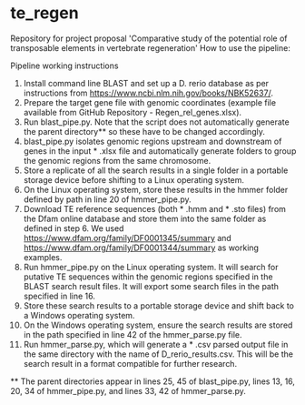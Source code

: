 # te_regen
Repository for project proposal 'Comparative study of the potential role of transposable elements in vertebrate regeneration'
How to use the pipeline:

Pipeline working instructions
1.	Install command line BLAST and set up a D. rerio database as per instructions from https://www.ncbi.nlm.nih.gov/books/NBK52637/.
2.	Prepare the target gene file with genomic coordinates (example file available from GitHub Repository - Regen_rel_genes.xlsx).
3.	Run blast_pipe.py. Note that the script does not automatically generate the parent directory** so these have to be changed accordingly.
4.	blast_pipe.py isolates genomic regions upstream and downstream of genes in the input * .xlsx file and automatically generate folders to group the genomic regions from the same chromosome.
5.	Store a replicate of all the search results in a single folder in a portable storage device before shifting to a Linux operating system.
6.	On the Linux operating system, store these results in the hmmer folder defined by path in line 20 of hmmer_pipe.py.
7.	Download TE reference sequences (both * .hmm and * .sto files) from the Dfam online database and store them into the same folder as defined in step 6. We used https://www.dfam.org/family/DF0001345/summary and https://www.dfam.org/family/DF0001344/summary as working examples.
8.	Run hmmer_pipe.py on the Linux operating system. It will search for putative TE sequences within the genomic regions specified in the BLAST search result files. It will export some search files in the path specified in line 16.
9.	Store these search results to a portable storage device and shift back to a Windows operating system.
10.	On the Windows operating system, ensure the search results are stored in the path specified in line 42 of the hmmer_parse.py file. 
11.	Run hmmer_parse.py, which will generate a * .csv parsed output file in the same directory with the name of D_rerio_results.csv. This will be the search result in a format compatible for further research.

** The parent directories appear in lines 25, 45 of blast_pipe.py, lines 13, 16, 20, 34 of hmmer_pipe.py, and lines 33, 42 of hmmer_parse.py.
